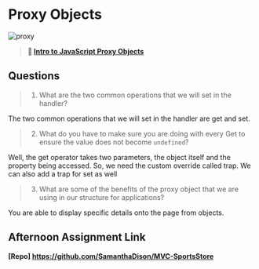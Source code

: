 # Proxy Objects

![proxy](https://bcw.blob.core.windows.net/public/img/journals/5120113092091727)

> **📖 [Intro to JavaScript Proxy Objects](https://codeworksacademy.com/fs-student-guide/resources/wk3/03-Proxies)**

## Questions

>1. What are the two common operations that we will set in the handler?

The two common operations that we will set in the handler are get and set. 

>2. What do you have to make sure you are doing with every Get to ensure the value does not become `undefined`?

Well, the get operator takes two parameters, the object itself and the property being accessed. So, we need the custom override called trap. We can also add a trap for set as well

>3. What are some of the benefits of the proxy object that we are using in our structure for applications?

You are able to display specific details onto the page from objects.

## Afternoon Assignment Link

**[Repo] https://github.com/SamanthaDison/MVC-SportsStore**
